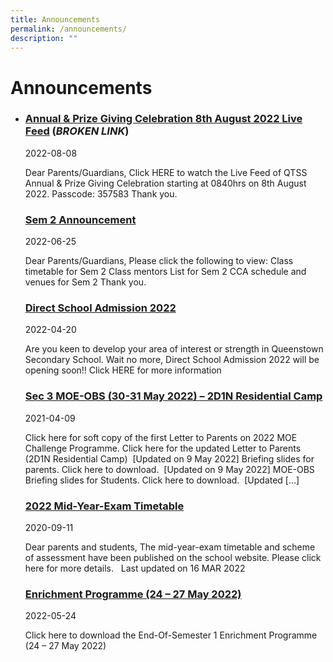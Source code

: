 ```yaml
---
title: Announcements
permalink: /announcements/
description: ""
---
```

Announcements
=============


*   ### [Annual & Prize Giving Celebration 8th August 2022​ Live Feed](https://www.queenstownsec.moe.edu.sg/lp_announcement/annual-prize-giving-celebration-8th-august-2022%e2%80%8b-live-feed/) (*BROKEN LINK*)
    
    2022-08-08
    
    Dear Parents/Guardians, Click HERE to watch the Live Feed of QTSS Annual & Prize Giving Celebration​ starting at 0840hrs on 8th August 2022. Passcode: 357583 Thank you.
    
    
    ### [Sem 2 Announcement](https://staging.d33coz43hxnqna.amplifyapp.com/lp-announcement/sem-2-announcement/)
    
    2022-06-25
    
    Dear Parents/Guardians, Please click the following to view: Class timetable for Sem 2 Class mentors List for Sem 2 CCA schedule and venues for Sem 2 Thank you.  
    
    
    ### [Direct School Admission 2022](https://www.queenstownsec.moe.edu.sg/lp_announcement/direct-school-admission-2022/)  
    
    2022-04-20
    
    Are you keen to develop your area of interest or strength in Queenstown Secondary School. Wait no more, Direct School Admission 2022 will be opening soon!! Click HERE for more information
    

    
    ### [Sec 3 MOE-OBS (30-31 May 2022) – 2D1N Residential Camp](https://staging.d33coz43hxnqna.amplifyapp.com/lp-announcement/moe-obs-challenge/)
    
    2021-04-09
    
    Click here for soft copy of the first Letter to Parents on 2022 MOE Challenge Programme. Click here for the updated Letter to Parents (2D1N Residential Camp)  \[Updated on 9 May 2022\] Briefing slides for parents. Click here to download.  \[Updated on 9 May 2022\] MOE-OBS Briefing slides for Students. Click here to download.  \[Updated \[…\]
    

    
    ### [2022 Mid-Year-Exam Timetable](https://www.queenstownsec.moe.edu.sg/lp_announcement/exam-timetable-and-schemes-of-assessment/)
    
    2020-09-11
    
    Dear parents and students, The mid-year-exam timetable and scheme of assessment have been published on the school website. Please click here for more details.   Last updated on 16 MAR 2022
    

    ### [Enrichment Programme (24 – 27 May 2022)](https://staging.d33coz43hxnqna.amplifyapp.com/lp-announcement/enrichment-programme-24-27-may-2022/)
    
    2022-05-24
    
    Click here to download the End-Of-Semester 1 Enrichment Programme (24 – 27 May 2022)